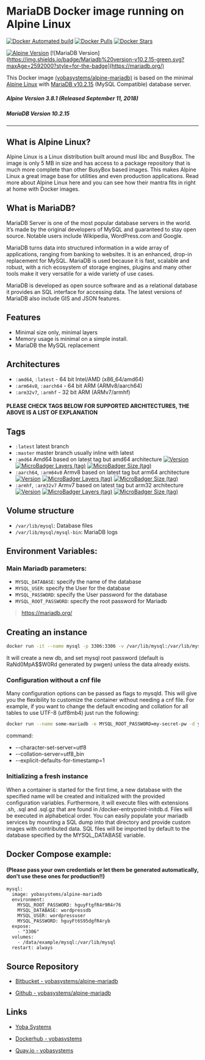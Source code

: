 # MariaDB Docker image running on Alpine Linux

[![Docker Automated build](https://img.shields.io/docker/automated/yobasystems/alpine-mariadb.svg?style=for-the-badge)](https://hub.docker.com/r/yobasystems/alpine-mariadb/)
[![Docker Pulls](https://img.shields.io/docker/pulls/yobasystems/alpine-mariadb.svg?style=for-the-badge)](https://hub.docker.com/r/yobasystems/alpine-mariadb/)
[![Docker Stars](https://img.shields.io/docker/stars/yobasystems/alpine-mariadb.svg?style=for-the-badge)](https://hub.docker.com/r/yobasystems/alpine-mariadb/)

[![Alpine Version](https://img.shields.io/badge/Alpine%20version-v3.8.1-green.svg?maxAge=2592000?style=for-the-badge)](http://alpinelinux.org/)
[![MariaDB Version](https://img.shields.io/badge/Mariadb%20version-v10.2.15-green.svg?maxAge=2592000?style=for-the-badge](https://mariadb.org/)


This Docker image [(yobasystems/alpine-mariadb)](https://hub.docker.com/r/yobasystems/alpine-mariadb/) is based on the minimal [Alpine Linux](https://alpinelinux.org/) with [MariaDB v10.2.15](https://mariadb.org/) (MySQL Compatible) database server.

##### Alpine Version 3.8.1 (Released September 11, 2018)
##### MariaDB Version 10.2.15

----

## What is Alpine Linux?
Alpine Linux is a Linux distribution built around musl libc and BusyBox. The image is only 5 MB in size and has access to a package repository that is much more complete than other BusyBox based images. This makes Alpine Linux a great image base for utilities and even production applications. Read more about Alpine Linux here and you can see how their mantra fits in right at home with Docker images.

## What is MariaDB?
MariaDB Server is one of the most popular database servers in the world. It’s made by the original developers of MySQL and guaranteed to stay open source. Notable users include Wikipedia, WordPress.com and Google.

MariaDB turns data into structured information in a wide array of applications, ranging from banking to websites. It is an enhanced, drop-in replacement for MySQL. MariaDB is used because it is fast, scalable and robust, with a rich ecosystem of storage engines, plugins and many other tools make it very versatile for a wide variety of use cases.

MariaDB is developed as open source software and as a relational database it provides an SQL interface for accessing data. The latest versions of MariaDB also include GIS and JSON features.

## Features

  * Minimal size only, minimal layers
  * Memory usage is minimal on a simple install.
  * MariaDB the MySQL replacement


## Architectures

* ```:amd64```, ```:latest``` - 64 bit Intel/AMD (x86_64/amd64)
* ```:arm64v8```, ```:aarch64``` - 64 bit ARM (ARMv8/aarch64)
* ```:arm32v7```, ```:armhf``` - 32 bit ARM (ARMv7/armhf)

#### PLEASE CHECK TAGS BELOW FOR SUPPORTED ARCHITECTURES, THE ABOVE IS A LIST OF EXPLANATION

## Tags

* ```:latest``` latest branch
* ```:master``` master branch usually inline with latest
* ```:amd64``` Amd64 based on latest tag but amd64 architecture
[![Version](https://img.shields.io/badge/version-amd64-blue.svg?style=for-the-badge)](https://hub.docker.com/r/yobasystems/alpine-mariadb/) [![MicroBadger Layers (tag)](https://img.shields.io/microbadger/layers/yobasystems/alpine-mariadb/amd64.svg?style=for-the-badge)](https://hub.docker.com/r/yobasystems/alpine-mariadb/) [![MicroBadger Size (tag)](https://img.shields.io/microbadger/image-size/yobasystems/alpine-mariadb/amd64.svg?style=for-the-badge)](https://hub.docker.com/r/yobasystems/alpine-mariadb/)
* ```:aarch64```, ```:arm64v8``` Armv8 based on latest tag but arm64 architecture
[![Version](https://img.shields.io/badge/version-aarch64-blue.svg?style=for-the-badge)](https://hub.docker.com/r/yobasystems/alpine-mariadb/) [![MicroBadger Layers (tag)](https://img.shields.io/microbadger/layers/yobasystems/alpine-mariadb/aarch64.svg?style=for-the-badge)](https://hub.docker.com/r/yobasystems/alpine-mariadb/) [![MicroBadger Size (tag)](https://img.shields.io/microbadger/image-size/yobasystems/alpine-mariadb/aarch64.svg?style=for-the-badge)](https://hub.docker.com/r/yobasystems/alpine-mariadb/)
* ```:armhf```, ```:arm32v7``` Armv7 based on latest tag but arm32 architecture
[![Version](https://img.shields.io/badge/version-armhf-blue.svg?style=for-the-badge)](https://hub.docker.com/r/yobasystems/alpine-mariadb/) [![MicroBadger Layers (tag)](https://img.shields.io/microbadger/layers/yobasystems/alpine-mariadb/armhf.svg?style=for-the-badge)](https://hub.docker.com/r/yobasystems/alpine-mariadb/) [![MicroBadger Size (tag)](https://img.shields.io/microbadger/image-size/yobasystems/alpine-mariadb/armhf.svg?style=for-the-badge)](https://hub.docker.com/r/yobasystems/alpine-mariadb/)

## Volume structure

* `/var/lib/mysql`: Database files
* `/var/lib/mysql/mysql-bin`: MariaDB logs


## Environment Variables:

### Main Mariadb parameters:
* `MYSQL_DATABASE`: specify the name of the database
* `MYSQL_USER`: specify the User for the database
* `MYSQL_PASSWORD`: specify the User password for the database
* `MYSQL_ROOT_PASSWORD`: specify the root password for Mariadb

> https://mariadb.org/

## Creating an instance


```bash
docker run -it --name mysql -p 3306:3306 -v /var/lib/mysql:/var/lib/mysql -e MYSQL_DATABASE=wordpressdb -e MYSQL_USER=wordpressuser -e MYSQL_PASSWORD=hguyFt6S95dgfR4ryb -e MYSQL_ROOT_PASSWORD=hguyFtgfR4r9R4r76 yobasystems/alpine-mariadb

```

It will create a new db, and set mysql root password (default is RaNd0MpA$$W0Rd generated by pwgen) unless the data already exists.

### Configuration without a cnf file
Many configuration options can be passed as flags to mysqld. This will give you the flexibility to customize the container without needing a cnf file. For example, if you want to change the default encoding and collation for all tables to use UTF-8 (utf8mb4) just run the following:

```bash
docker run --name some-mariadb -e MYSQL_ROOT_PASSWORD=my-secret-pw -d yobasystems/alpine-mariadb --character-set-server=utf8mb4 --collation-server=utf8mb4_unicode_ci
```

command:
  - --character-set-server=utf8
  - --collation-server=utf8_bin
  - --explicit-defaults-for-timestamp=1

### Initializing a fresh instance
When a container is started for the first time, a new database with the specified name will be created and initialized with the provided configuration variables. Furthermore, it will execute files with extensions .sh, .sql and .sql.gz that are found in /docker-entrypoint-initdb.d. Files will be executed in alphabetical order. You can easily populate your mariadb services by mounting a SQL dump into that directory and provide custom images with contributed data. SQL files will be imported by default to the database specified by the MYSQL_DATABASE variable.


## Docker Compose example:

#### (Please pass your own credentials or let them be generated automatically, don't use these ones for production!!)

```yalm
mysql:
  image: yobasystems/alpine-mariadb
  environment:
    MYSQL_ROOT_PASSWORD: hguyFtgfR4r9R4r76
    MYSQL_DATABASE: wordpressdb
    MYSQL_USER: wordpressuser
    MYSQL_PASSWORD: hguyFt6S95dgfR4ryb
  expose:
    - "3306"
  volumes:
    - /data/example/mysql:/var/lib/mysql
  restart: always
```

## Source Repository

* [Bitbucket - yobasystems/alpine-mariadb](https://bitbucket.org/yobasystems/alpine-mariadb/)

* [Github - yobasystems/alpine-mariadb](https://github.com/yobasystems/alpine-mariadb)

## Links

* [Yoba Systems](https://www.yobasystems.co.uk/)

* [Dockerhub - yobasystems](https://hub.docker.com/u/yobasystems/)

* [Quay.io - yobasystems](https://quay.io/organization/yobasystems)
